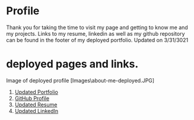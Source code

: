 # Profile
Thank you for taking the time to visit my page and getting to know me and my projects. 
Links to my resume, linkedin as well as my github repository can be found in the footer of my deployed portfolio. 
Updated on 3/31/3021

# deployed pages and links. 
Image of deployed profile [Images\about-me-deployed.JPG]
1. [Updated Portfolio](https://saraswifti.github.io/profile/)
2. [GitHub Profile](https://github.com/SaraSwifti)
3. [Updated Resume](assets/Sara-Taylor-CV-2021-public.pdf)
4. [Updated LinkedIn](https://www.linkedin.com/in/sara-taylor-7a850331/)